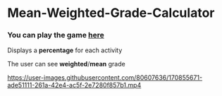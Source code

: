 # Mean-Weighted-Grade-Calculator
<h3><st> You can play the game <a href="https://smorikawa47.github.io/Mean-Weighted-Grade-Calculator/">here</a> </st></h3>

Displays a **percentage** for each activity

The user can see **weighted**/**mean** grade

https://user-images.githubusercontent.com/80607636/170855671-ade51111-261a-42e4-ac5f-2e7280f857b1.mp4
